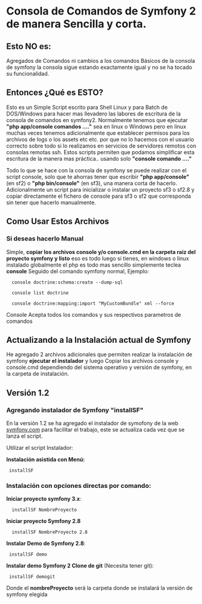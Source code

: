 # Consola de Comandos de Symfony 2 de manera Sencilla y corta.
## Esto NO es:

Agregados de Comandos ni cambios a los comandos Básicos de la consola de symfony la consola sigue estando exactamente igual y no se ha tocado su funcionalidad.

## Entonces ¿Qué es ESTO?
    

Esto es un Simple Script escrito para Shell Linux y para Batch de DOS/Windows para hacer mas llevadero las labores de escritura de la consola de comandos en symfony2. Normalmente tenemos que ejecutar **"php app/console comandos ...."** sea en linux o Windows pero en linux muchas veces tenemos adicionalmente que establecer permisos para los archivos de logs o los assets etc etc. por que no lo hacemos con el usuario correcto sobre todo si lo realizamos en servicios de servidores remotos con consolas remotas ssh. Estos scripts permiten que podamos simplificar esta escritura de la manera mas práctica.. usando solo **"console comando ...."**

Todo lo que se hace con la consola de symfony se puede realizar con el script console, solo que te ahorras tener que escribir **"php app/console"** (en sf2) o **"php bin/console"** (en sf3), una manera corta de hacerlo. Adicionalmente un script para inicializar o instalar un proyecto sf3 o sf2.8 y copiar directamente el fichero de console para sf3 o sf2 que corresponda sin tener que hacerlo manualmente.

## Como Usar Estos Archivos

### **Si deseas hacerlo Manual**  

Simple, **copiar los archivos console y/o console.cmd en la carpeta raiz del proyecto symfony y listo** eso es todo luego si tienes, en windows o linux instalado globalmente el php es todo mas sencillo simplemente teclea **console** Seguido del comando symfony normal, Ejemplo:

      console doctrine:schema:create --dump-sql
      
      console list doctrine
      
      console doctrine:mapping:import "MyCustomBundle" xml --force

Console Acepta todos los comandos y sus respectivos parametros de comandos 

## Actualizando a la Instalación actual de Symfony

He agregado 2 archivos adicionales que permiten realizar la instalación de symfony **ejecutar el instalador** y luego Copiar los archivos console y console.cmd dependiendo del sistema operativo y versión de symfony, en la carpeta de instalación.

## Versión 1.2
### Agregando instalador de Symfony "installSF"
En la versión 1.2 se ha agregado el instalador de symofony de la web [symfony.com](http://symfony.com/download) para facilitar el trabajo, este se actualiza cada vez que se lanza el script.  

Utilizar el script Instalador: 

**Instalación asistida con Menú:**

     installSF 

### Instalación con opciones directas por comando:

**Iniciar proyecto symfony 3.x**:
      
      installSF NombreProyecto  

**Iniciar proyecto Symfony 2.8** 

      installSF NombreProyecto 2.8 

**Instalar Demo de Symfony 2.8**:

     installSF demo

**Instalar demo Symfony 2 Clone de git** (Necesita tener git):

     installSF demogit

Donde el **nombreProyecto** será la carpeta donde se instalará la versión de symfony elegida 

